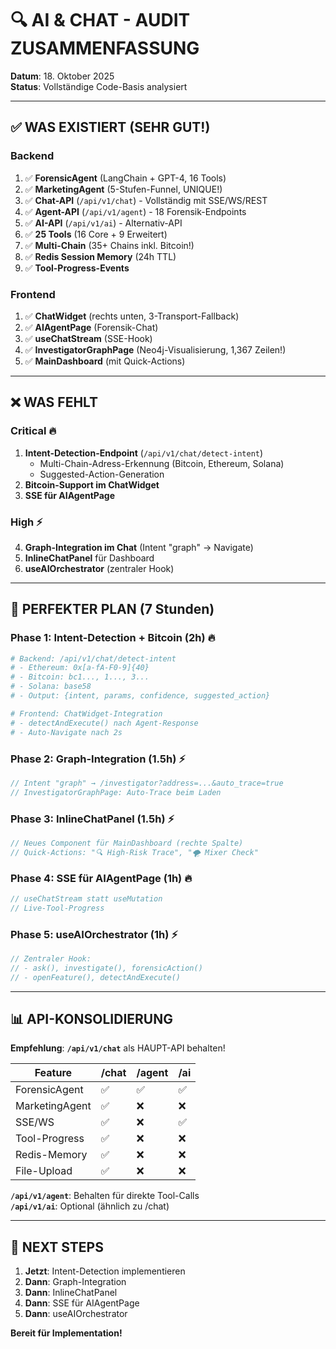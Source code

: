 # 🔍 AI & CHAT - AUDIT ZUSAMMENFASSUNG
**Datum**: 18. Oktober 2025  
**Status**: Vollständige Code-Basis analysiert

---

## ✅ WAS EXISTIERT (SEHR GUT!)

### **Backend**
1. ✅ **ForensicAgent** (LangChain + GPT-4, 16 Tools)
2. ✅ **MarketingAgent** (5-Stufen-Funnel, UNIQUE!)
3. ✅ **Chat-API** (`/api/v1/chat`) - Vollständig mit SSE/WS/REST
4. ✅ **Agent-API** (`/api/v1/agent`) - 18 Forensik-Endpoints
5. ✅ **AI-API** (`/api/v1/ai`) - Alternativ-API
6. ✅ **25 Tools** (16 Core + 9 Erweitert)
7. ✅ **Multi-Chain** (35+ Chains inkl. Bitcoin!)
8. ✅ **Redis Session Memory** (24h TTL)
9. ✅ **Tool-Progress-Events**

### **Frontend**
1. ✅ **ChatWidget** (rechts unten, 3-Transport-Fallback)
2. ✅ **AIAgentPage** (Forensik-Chat)
3. ✅ **useChatStream** (SSE-Hook)
4. ✅ **InvestigatorGraphPage** (Neo4j-Visualisierung, 1,367 Zeilen!)
5. ✅ **MainDashboard** (mit Quick-Actions)

---

## ❌ WAS FEHLT

### **Critical** 🔥
1. **Intent-Detection-Endpoint** (`/api/v1/chat/detect-intent`)
   - Multi-Chain-Adress-Erkennung (Bitcoin, Ethereum, Solana)
   - Suggested-Action-Generation
2. **Bitcoin-Support im ChatWidget**
3. **SSE für AIAgentPage**

### **High** ⚡
4. **Graph-Integration im Chat** (Intent "graph" → Navigate)
5. **InlineChatPanel** für Dashboard
6. **useAIOrchestrator** (zentraler Hook)

---

## 🎯 PERFEKTER PLAN (7 Stunden)

### **Phase 1: Intent-Detection + Bitcoin (2h)** 🔥
```python
# Backend: /api/v1/chat/detect-intent
# - Ethereum: 0x[a-fA-F0-9]{40}
# - Bitcoin: bc1..., 1..., 3...
# - Solana: base58
# - Output: {intent, params, confidence, suggested_action}

# Frontend: ChatWidget-Integration
# - detectAndExecute() nach Agent-Response
# - Auto-Navigate nach 2s
```

### **Phase 2: Graph-Integration (1.5h)** ⚡
```typescript
// Intent "graph" → /investigator?address=...&auto_trace=true
// InvestigatorGraphPage: Auto-Trace beim Laden
```

### **Phase 3: InlineChatPanel (1.5h)** ⚡
```typescript
// Neues Component für MainDashboard (rechte Spalte)
// Quick-Actions: "🔍 High-Risk Trace", "🌪️ Mixer Check"
```

### **Phase 4: SSE für AIAgentPage (1h)** 🔥
```typescript
// useChatStream statt useMutation
// Live-Tool-Progress
```

### **Phase 5: useAIOrchestrator (1h)** ⚡
```typescript
// Zentraler Hook:
// - ask(), investigate(), forensicAction()
// - openFeature(), detectAndExecute()
```

---

## 📊 API-KONSOLIDIERUNG

**Empfehlung**: **`/api/v1/chat`** als HAUPT-API behalten!

| Feature | /chat | /agent | /ai |
|---------|-------|--------|-----|
| ForensicAgent | ✅ | ✅ | ✅ |
| MarketingAgent | ✅ | ❌ | ❌ |
| SSE/WS | ✅ | ❌ | ✅ |
| Tool-Progress | ✅ | ❌ | ❌ |
| Redis-Memory | ✅ | ❌ | ❌ |
| File-Upload | ✅ | ❌ | ❌ |

**`/api/v1/agent`**: Behalten für direkte Tool-Calls  
**`/api/v1/ai`**: Optional (ähnlich zu /chat)

---

## 🚀 NEXT STEPS

1. **Jetzt**: Intent-Detection implementieren
2. **Dann**: Graph-Integration
3. **Dann**: InlineChatPanel
4. **Dann**: SSE für AIAgentPage
5. **Dann**: useAIOrchestrator

**Bereit für Implementation!**
